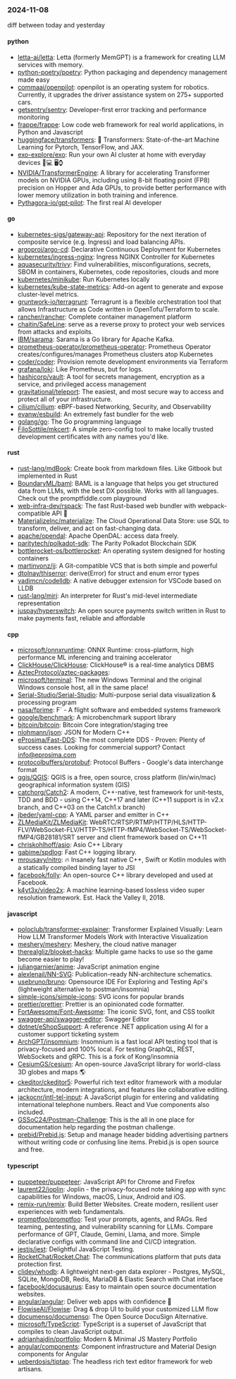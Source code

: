 ### 2024-11-08
diff between today and yesterday

#### python
* [letta-ai/letta](https://github.com/letta-ai/letta): Letta (formerly MemGPT) is a framework for creating LLM services with memory.
* [python-poetry/poetry](https://github.com/python-poetry/poetry): Python packaging and dependency management made easy
* [commaai/openpilot](https://github.com/commaai/openpilot): openpilot is an operating system for robotics. Currently, it upgrades the driver assistance system on 275+ supported cars.
* [getsentry/sentry](https://github.com/getsentry/sentry): Developer-first error tracking and performance monitoring
* [frappe/frappe](https://github.com/frappe/frappe): Low code web framework for real world applications, in Python and Javascript
* [huggingface/transformers](https://github.com/huggingface/transformers): 🤗 Transformers: State-of-the-art Machine Learning for Pytorch, TensorFlow, and JAX.
* [exo-explore/exo](https://github.com/exo-explore/exo): Run your own AI cluster at home with everyday devices 📱💻 🖥️⌚
* [NVIDIA/TransformerEngine](https://github.com/NVIDIA/TransformerEngine): A library for accelerating Transformer models on NVIDIA GPUs, including using 8-bit floating point (FP8) precision on Hopper and Ada GPUs, to provide better performance with lower memory utilization in both training and inference.
* [Pythagora-io/gpt-pilot](https://github.com/Pythagora-io/gpt-pilot): The first real AI developer

#### go
* [kubernetes-sigs/gateway-api](https://github.com/kubernetes-sigs/gateway-api): Repository for the next iteration of composite service (e.g. Ingress) and load balancing APIs.
* [argoproj/argo-cd](https://github.com/argoproj/argo-cd): Declarative Continuous Deployment for Kubernetes
* [kubernetes/ingress-nginx](https://github.com/kubernetes/ingress-nginx): Ingress NGINX Controller for Kubernetes
* [aquasecurity/trivy](https://github.com/aquasecurity/trivy): Find vulnerabilities, misconfigurations, secrets, SBOM in containers, Kubernetes, code repositories, clouds and more
* [kubernetes/minikube](https://github.com/kubernetes/minikube): Run Kubernetes locally
* [kubernetes/kube-state-metrics](https://github.com/kubernetes/kube-state-metrics): Add-on agent to generate and expose cluster-level metrics.
* [gruntwork-io/terragrunt](https://github.com/gruntwork-io/terragrunt): Terragrunt is a flexible orchestration tool that allows Infrastructure as Code written in OpenTofu/Terraform to scale.
* [rancher/rancher](https://github.com/rancher/rancher): Complete container management platform
* [chaitin/SafeLine](https://github.com/chaitin/SafeLine): serve as a reverse proxy to protect your web services from attacks and exploits.
* [IBM/sarama](https://github.com/IBM/sarama): Sarama is a Go library for Apache Kafka.
* [prometheus-operator/prometheus-operator](https://github.com/prometheus-operator/prometheus-operator): Prometheus Operator creates/configures/manages Prometheus clusters atop Kubernetes
* [coder/coder](https://github.com/coder/coder): Provision remote development environments via Terraform
* [grafana/loki](https://github.com/grafana/loki): Like Prometheus, but for logs.
* [hashicorp/vault](https://github.com/hashicorp/vault): A tool for secrets management, encryption as a service, and privileged access management
* [gravitational/teleport](https://github.com/gravitational/teleport): The easiest, and most secure way to access and protect all of your infrastructure.
* [cilium/cilium](https://github.com/cilium/cilium): eBPF-based Networking, Security, and Observability
* [evanw/esbuild](https://github.com/evanw/esbuild): An extremely fast bundler for the web
* [golang/go](https://github.com/golang/go): The Go programming language
* [FiloSottile/mkcert](https://github.com/FiloSottile/mkcert): A simple zero-config tool to make locally trusted development certificates with any names you'd like.

#### rust
* [rust-lang/mdBook](https://github.com/rust-lang/mdBook): Create book from markdown files. Like Gitbook but implemented in Rust
* [BoundaryML/baml](https://github.com/BoundaryML/baml): BAML is a language that helps you get structured data from LLMs, with the best DX possible. Works with all languages. Check out the promptfiddle.com playground
* [web-infra-dev/rspack](https://github.com/web-infra-dev/rspack): The fast Rust-based web bundler with webpack-compatible API 🦀️
* [MaterializeInc/materialize](https://github.com/MaterializeInc/materialize): The Cloud Operational Data Store: use SQL to transform, deliver, and act on fast-changing data.
* [apache/opendal](https://github.com/apache/opendal): Apache OpenDAL: access data freely.
* [paritytech/polkadot-sdk](https://github.com/paritytech/polkadot-sdk): The Parity Polkadot Blockchain SDK
* [bottlerocket-os/bottlerocket](https://github.com/bottlerocket-os/bottlerocket): An operating system designed for hosting containers
* [martinvonz/jj](https://github.com/martinvonz/jj): A Git-compatible VCS that is both simple and powerful
* [dtolnay/thiserror](https://github.com/dtolnay/thiserror): derive(Error) for struct and enum error types
* [vadimcn/codelldb](https://github.com/vadimcn/codelldb): A native debugger extension for VSCode based on LLDB
* [rust-lang/miri](https://github.com/rust-lang/miri): An interpreter for Rust's mid-level intermediate representation
* [juspay/hyperswitch](https://github.com/juspay/hyperswitch): An open source payments switch written in Rust to make payments fast, reliable and affordable

#### cpp
* [microsoft/onnxruntime](https://github.com/microsoft/onnxruntime): ONNX Runtime: cross-platform, high performance ML inferencing and training accelerator
* [ClickHouse/ClickHouse](https://github.com/ClickHouse/ClickHouse): ClickHouse® is a real-time analytics DBMS
* [AztecProtocol/aztec-packages](https://github.com/AztecProtocol/aztec-packages): 
* [microsoft/terminal](https://github.com/microsoft/terminal): The new Windows Terminal and the original Windows console host, all in the same place!
* [Serial-Studio/Serial-Studio](https://github.com/Serial-Studio/Serial-Studio): Multi-purpose serial data visualization & processing program
* [nasa/fprime](https://github.com/nasa/fprime): F´ - A flight software and embedded systems framework
* [google/benchmark](https://github.com/google/benchmark): A microbenchmark support library
* [bitcoin/bitcoin](https://github.com/bitcoin/bitcoin): Bitcoin Core integration/staging tree
* [nlohmann/json](https://github.com/nlohmann/json): JSON for Modern C++
* [eProsima/Fast-DDS](https://github.com/eProsima/Fast-DDS): The most complete DDS - Proven: Plenty of success cases. Looking for commercial support? Contact info@eprosima.com
* [protocolbuffers/protobuf](https://github.com/protocolbuffers/protobuf): Protocol Buffers - Google's data interchange format
* [qgis/QGIS](https://github.com/qgis/QGIS): QGIS is a free, open source, cross platform (lin/win/mac) geographical information system (GIS)
* [catchorg/Catch2](https://github.com/catchorg/Catch2): A modern, C++-native, test framework for unit-tests, TDD and BDD - using C++14, C++17 and later (C++11 support is in v2.x branch, and C++03 on the Catch1.x branch)
* [jbeder/yaml-cpp](https://github.com/jbeder/yaml-cpp): A YAML parser and emitter in C++
* [ZLMediaKit/ZLMediaKit](https://github.com/ZLMediaKit/ZLMediaKit): WebRTC/RTSP/RTMP/HTTP/HLS/HTTP-FLV/WebSocket-FLV/HTTP-TS/HTTP-fMP4/WebSocket-TS/WebSocket-fMP4/GB28181/SRT server and client framework based on C++11
* [chriskohlhoff/asio](https://github.com/chriskohlhoff/asio): Asio C++ Library
* [gabime/spdlog](https://github.com/gabime/spdlog): Fast C++ logging library.
* [mrousavy/nitro](https://github.com/mrousavy/nitro): 🔥 Insanely fast native C++, Swift or Kotlin modules with a statically compiled binding layer to JSI
* [facebook/folly](https://github.com/facebook/folly): An open-source C++ library developed and used at Facebook.
* [k4yt3x/video2x](https://github.com/k4yt3x/video2x): A machine learning-based lossless video super resolution framework. Est. Hack the Valley II, 2018.

#### javascript
* [poloclub/transformer-explainer](https://github.com/poloclub/transformer-explainer): Transformer Explained Visually: Learn How LLM Transformer Models Work with Interactive Visualization
* [meshery/meshery](https://github.com/meshery/meshery): Meshery, the cloud native manager
* [therealgliz/blooket-hacks](https://github.com/therealgliz/blooket-hacks): Multiple game hacks to use so the game become easier to play!
* [juliangarnier/anime](https://github.com/juliangarnier/anime): JavaScript animation engine
* [alexlenail/NN-SVG](https://github.com/alexlenail/NN-SVG): Publication-ready NN-architecture schematics.
* [usebruno/bruno](https://github.com/usebruno/bruno): Opensource IDE For Exploring and Testing Api's (lightweight alternative to postman/insomnia)
* [simple-icons/simple-icons](https://github.com/simple-icons/simple-icons): SVG icons for popular brands
* [prettier/prettier](https://github.com/prettier/prettier): Prettier is an opinionated code formatter.
* [FortAwesome/Font-Awesome](https://github.com/FortAwesome/Font-Awesome): The iconic SVG, font, and CSS toolkit
* [swagger-api/swagger-editor](https://github.com/swagger-api/swagger-editor): Swagger Editor
* [dotnet/eShopSupport](https://github.com/dotnet/eShopSupport): A reference .NET application using AI for a customer support ticketing system
* [ArchGPT/insomnium](https://github.com/ArchGPT/insomnium): Insomnium is a fast local API testing tool that is privacy-focused and 100% local. For testing GraphQL, REST, WebSockets and gRPC. This is a fork of Kong/insomnia
* [CesiumGS/cesium](https://github.com/CesiumGS/cesium): An open-source JavaScript library for world-class 3D globes and maps 🌎
* [ckeditor/ckeditor5](https://github.com/ckeditor/ckeditor5): Powerful rich text editor framework with a modular architecture, modern integrations, and features like collaborative editing.
* [jackocnr/intl-tel-input](https://github.com/jackocnr/intl-tel-input): A JavaScript plugin for entering and validating international telephone numbers. React and Vue components also included.
* [GSSoC24/Postman-Challenge](https://github.com/GSSoC24/Postman-Challenge): This is the all in one place for documentation help regarding the postman challenge.
* [prebid/Prebid.js](https://github.com/prebid/Prebid.js): Setup and manage header bidding advertising partners without writing code or confusing line items. Prebid.js is open source and free.

#### typescript
* [puppeteer/puppeteer](https://github.com/puppeteer/puppeteer): JavaScript API for Chrome and Firefox
* [laurent22/joplin](https://github.com/laurent22/joplin): Joplin - the privacy-focused note taking app with sync capabilities for Windows, macOS, Linux, Android and iOS.
* [remix-run/remix](https://github.com/remix-run/remix): Build Better Websites. Create modern, resilient user experiences with web fundamentals.
* [promptfoo/promptfoo](https://github.com/promptfoo/promptfoo): Test your prompts, agents, and RAGs. Red teaming, pentesting, and vulnerability scanning for LLMs. Compare performance of GPT, Claude, Gemini, Llama, and more. Simple declarative configs with command line and CI/CD integration.
* [jestjs/jest](https://github.com/jestjs/jest): Delightful JavaScript Testing.
* [RocketChat/Rocket.Chat](https://github.com/RocketChat/Rocket.Chat): The communications platform that puts data protection first.
* [clidey/whodb](https://github.com/clidey/whodb): A lightweight next-gen data explorer - Postgres, MySQL, SQLite, MongoDB, Redis, MariaDB & Elastic Search with Chat interface
* [facebook/docusaurus](https://github.com/facebook/docusaurus): Easy to maintain open source documentation websites.
* [angular/angular](https://github.com/angular/angular): Deliver web apps with confidence 🚀
* [FlowiseAI/Flowise](https://github.com/FlowiseAI/Flowise): Drag & drop UI to build your customized LLM flow
* [documenso/documenso](https://github.com/documenso/documenso): The Open Source DocuSign Alternative.
* [microsoft/TypeScript](https://github.com/microsoft/TypeScript): TypeScript is a superset of JavaScript that compiles to clean JavaScript output.
* [adrianhajdin/portfolio](https://github.com/adrianhajdin/portfolio): Modern & Minimal JS Mastery Portfolio
* [angular/components](https://github.com/angular/components): Component infrastructure and Material Design components for Angular
* [ueberdosis/tiptap](https://github.com/ueberdosis/tiptap): The headless rich text editor framework for web artisans.
